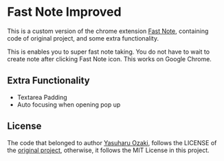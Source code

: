 # Fast Note Improved

This is a custom version of the chrome extension [Fast Note](https://github.com/yasuoza/chrome-extension-FastNote), containing code of original project, and some extra functionality.

This is enables you to super fast note taking. You do not have to wait to create note after clicking Fast Note icon.
This works on Google Chrome.

## Extra Functionality

- Textarea Padding
- Auto focusing when opening pop up

## License

The code that belonged to author [Yasuharu Ozaki](https://github.com/yasuoza), follows the LICENSE of the [original project](https://github.com/yasuoza/chrome-extension-FastNote), otherwise, it follows the MIT License in this project.
